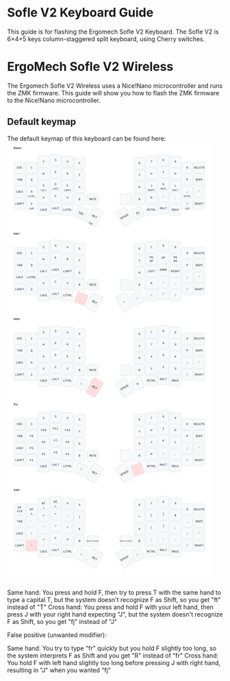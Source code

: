 # Sofle V2 Keyboard Guide
This guide is for flashing the Ergomech Sofle V2 Keyboard. The Sofle V2 is 6×4+5 keys column-staggered split keyboard, using Cherry switches.

# ErgoMech Sofle V2 Wireless
The Ergomech Sofle V2 Wireless uses a Nice!Nano microcontroller and runs the ZMK firmware. This guide will show you how to flash the ZMK firmware to the Nice!Nano microcontroller.

## Default keymap
The default keymap of this keyboard can be found here:
![Default Keymap](./keymap-drawer/sofle.svg)

Same hand: You press and hold F, then try to press T with the same hand to type a capital T, but the system doesn't recognize F as Shift, so you get "ft" instead of "T"
Cross hand: You press and hold F with your left hand, then press J with your right hand expecting "J", but the system doesn't recognize F as Shift, so you get "fj" instead of "J"

False positive (unwanted modifier):

Same hand: You try to type "fr" quickly but you hold F slightly too long, so the system interprets F as Shift and you get "R" instead of "fr"
Cross hand: You hold F with left hand slightly too long before pressing J with right hand, resulting in "J" when you wanted "fj"
